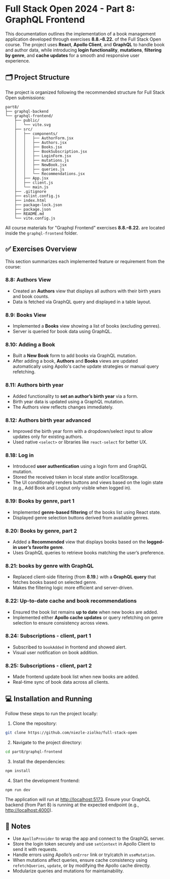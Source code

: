 # Full Stack Open 2024 - Part 8: GraphQL Frontend

This documentation outlines the implementation of a book management application developed through exercises **8.8.–8.22.** of the Full Stack Open course. The project uses **React**, **Apollo Client**, and **GraphQL** to handle book and author data, while introducing **login functionality**, **mutations**, **filtering by genre**, and **cache updates** for a smooth and responsive user experience.

## 🗂️ Project Structure

The project is organized following the recommended structure for Full Stack Open submissions:

```
part8/
├── graphql-backend
└── graphql-frontend/
    ├── public/
    │   └── vite.svg
    ├── src/
    │   ├── components/
    │   │   ├── AuthorForm.jsx
    │   │   ├── Authors.jsx
    │   │   ├── Books.jsx
    │   │   ├── BookSubscription.jsx
    │   │   ├── LoginForm.jsx
    │   │   ├── mutations.js
    │   │   ├── NewBook.jsx
    │   │   ├── queries.js
    │   │   └── Recommendations.jsx
    │   ├── App.jsx
    │   ├── client.js
    │   └── main.js
    ├── .gitignore
    ├── eslint.config.js
    ├── index.html
    ├── package-lock.json
    ├── package.json 
    ├── README.md
    └── vite.config.js
```

All course materials for "Graphql Frontend" exercises **8.8.–8.22.** are located inside the `graphql-frontend` folder.

## ✅ Exercises Overview

This section summarizes each implemented feature or requirement from the course:

### 8.8: Authors View

- Created an **Authors** view that displays all authors with their birth years and book counts.
- Data is fetched via GraphQL query and displayed in a table layout.

### 8.9: Books View

- Implemented a **Books** view showing a list of books (excluding genres).
- Server is queried for book data using GraphQL.

### 8.10: Adding a Book

- Built a **New Book** form to add books via GraphQL mutation.
- After adding a book, **Authors** and **Books** views are updated automatically using Apollo's cache update strategies or manual query refetching.

### 8.11: Authors birth year

- Added functionality to **set an author’s birth year** via a form.
- Birth year data is updated using a GraphQL mutation.
- The Authors view reflects changes immediately.

### 8.12: Authors birth year advanced

- Improved the birth year form with a dropdown/select input to allow updates only for existing authors.
- Used native `<select>` or libraries like `react-select` for better UX.

### 8.18: Log in

- Introduced **user authentication** using a login form and GraphQL mutation.
- Stored the received token in local state and/or localStorage.
- The UI conditionally renders buttons and views based on the login state (e.g., Add Book and Logout only visible when logged in).

### 8.19: Books by genre, part 1

- Implemented **genre-based filtering** of the books list using React state.
- Displayed genre selection buttons derived from available genres.

### 8.20: Books by genre, part 2

- Added a **Recommended** view that displays books based on the **logged-in user’s favorite genre**.
- Uses GraphQL queries to retrieve books matching the user’s preference.

### 8.21: books by genre with GraphQL

- Replaced client-side filtering (from **8.19.**) with a **GraphQL query** that fetches books based on selected genre.
- Makes the filtering logic more efficient and server-driven.

### 8.22: Up-to-date cache and book recommendations

- Ensured the book list remains **up to date** when new books are added.
- Implemented either **Apollo cache updates** or query refetching on genre selection to ensure consistency across views.

### 8.24: Subscriptions - client, part 1

- Subscribed to `bookAdded` in frontend and showed alert.
- Visual user notification on book addition.

### 8.25: Subscriptions - client, part 2

- Made frontend update book list when new books are added.
- Real-time sync of book data across all clients.

## 💻 Installation and Running

Follow these steps to run the project locally:

1. Clone the repository:

```bash
git clone https://github.com/niezle-ziolko/full-stack-open
```

2. Navigate to the project directory:

```bash
cd part8/graphql-frontend
```

3. Install the dependencies:

```bash
npm install
```

4. Start the development frontend:

```bash
npm run dev
```

The application will run at [http://localhost:5173](http://localhost:5173). Ensure your GraphQL backend (from Part 8) is running at the expected endpoint (e.g., [http://localhost:4000](http://localhost:4000)).

## 🧠 Notes

- Use `ApolloProvider` to wrap the app and connect to the GraphQL server.
- Store the login token securely and use `setContext` in Apollo Client to send it with requests.
- Handle errors using Apollo’s `onError` link or try/catch in `useMutation`.
- When mutations affect queries, ensure cache consistency using `refetchQueries`, `update`, or by modifying the Apollo cache directly.
- Modularize queries and mutations for maintainability.